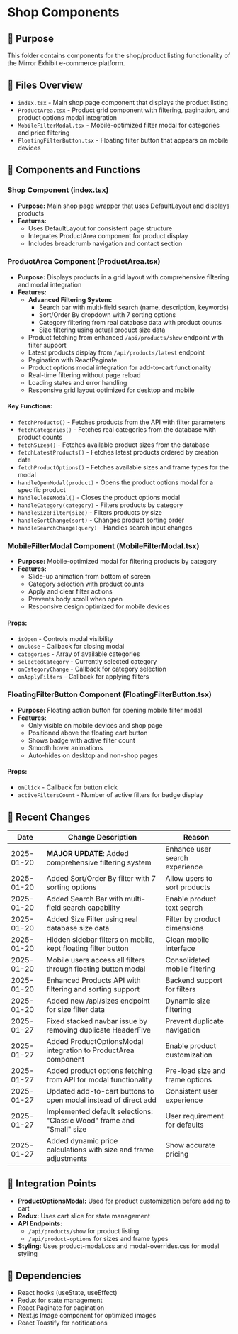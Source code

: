 # Shop Components

## 📌 Purpose
This folder contains components for the shop/product listing functionality of the Mirror Exhibit e-commerce platform.

## 📂 Files Overview
- `index.tsx` - Main shop page component that displays the product listing
- `ProductArea.tsx` - Product grid component with filtering, pagination, and product options modal integration
- `MobileFilterModal.tsx` - Mobile-optimized filter modal for categories and price filtering
- `FloatingFilterButton.tsx` - Floating filter button that appears on mobile devices

## 🧩 Components and Functions

### Shop Component (index.tsx)
- **Purpose:** Main shop page wrapper that uses DefaultLayout and displays products
- **Features:**
  - Uses DefaultLayout for consistent page structure
  - Integrates ProductArea component for product display
  - Includes breadcrumb navigation and contact section

### ProductArea Component (ProductArea.tsx)
- **Purpose:** Displays products in a grid layout with comprehensive filtering and modal integration
- **Features:**
  - **Advanced Filtering System:**
    - Search bar with multi-field search (name, description, keywords)
    - Sort/Order By dropdown with 7 sorting options
    - Category filtering from real database data with product counts
    - Size filtering using actual product size data
  - Product fetching from enhanced `/api/products/show` endpoint with filter support
  - Latest products display from `/api/products/latest` endpoint
  - Pagination with ReactPaginate
  - Product options modal integration for add-to-cart functionality
  - Real-time filtering without page reload
  - Loading states and error handling
  - Responsive grid layout optimized for desktop and mobile

#### Key Functions:
- `fetchProducts()` - Fetches products from the API with filter parameters
- `fetchCategories()` - Fetches real categories from the database with product counts
- `fetchSizes()` - Fetches available product sizes from the database
- `fetchLatestProducts()` - Fetches latest products ordered by creation date
- `fetchProductOptions()` - Fetches available sizes and frame types for the modal
- `handleOpenModal(product)` - Opens the product options modal for a specific product
- `handleCloseModal()` - Closes the product options modal
- `handleCategory(category)` - Filters products by category
- `handleSizeFilter(size)` - Filters products by size
- `handleSortChange(sort)` - Changes product sorting order
- `handleSearchChange(query)` - Handles search input changes

### MobileFilterModal Component (MobileFilterModal.tsx)
- **Purpose:** Mobile-optimized modal for filtering products by category
- **Features:**
  - Slide-up animation from bottom of screen
  - Category selection with product counts
  - Apply and clear filter actions
  - Prevents body scroll when open
  - Responsive design optimized for mobile devices

#### Props:
- `isOpen` - Controls modal visibility
- `onClose` - Callback for closing modal
- `categories` - Array of available categories
- `selectedCategory` - Currently selected category
- `onCategoryChange` - Callback for category selection
- `onApplyFilters` - Callback for applying filters

### FloatingFilterButton Component (FloatingFilterButton.tsx)
- **Purpose:** Floating action button for opening mobile filter modal
- **Features:**
  - Only visible on mobile devices and shop page
  - Positioned above the floating cart button
  - Shows badge with active filter count
  - Smooth hover animations
  - Auto-hides on desktop and non-shop pages

#### Props:
- `onClick` - Callback for button click
- `activeFiltersCount` - Number of active filters for badge display

## 🔄 Recent Changes
| Date       | Change Description                                                 | Reason                         |
|------------|--------------------------------------------------------------------|--------------------------------|
| 2025-01-20 | **MAJOR UPDATE**: Added comprehensive filtering system            | Enhance user search experience |
| 2025-01-20 | Added Sort/Order By filter with 7 sorting options                 | Allow users to sort products   |
| 2025-01-20 | Added Search Bar with multi-field search capability               | Enable product text search     |
| 2025-01-20 | Added Size Filter using real database size data                   | Filter by product dimensions   |
| 2025-01-20 | Hidden sidebar filters on mobile, kept floating filter button     | Clean mobile interface         |
| 2025-01-20 | Mobile users access all filters through floating button modal     | Consolidated mobile filtering  |
| 2025-01-20 | Enhanced Products API with filtering and sorting support          | Backend support for filters    |
| 2025-01-20 | Added new /api/sizes endpoint for size filter data                | Dynamic size filtering         |
| 2025-01-27 | Fixed stacked navbar issue by removing duplicate HeaderFive       | Prevent duplicate navigation   |
| 2025-01-27 | Added ProductOptionsModal integration to ProductArea component    | Enable product customization   |
| 2025-01-27 | Added product options fetching from API for modal functionality   | Pre-load size and frame options|
| 2025-01-27 | Updated add-to-cart buttons to open modal instead of direct add   | Consistent user experience     |
| 2025-01-27 | Implemented default selections: "Classic Wood" frame and "Small" size | User requirement for defaults |
| 2025-01-27 | Added dynamic price calculations with size and frame adjustments  | Show accurate pricing          |

## 🎯 Integration Points
- **ProductOptionsModal:** Used for product customization before adding to cart
- **Redux:** Uses cart slice for state management
- **API Endpoints:**
  - `/api/products/show` for product listing
  - `/api/product-options` for sizes and frame types
- **Styling:** Uses product-modal.css and modal-overrides.css for modal styling

## 🔧 Dependencies
- React hooks (useState, useEffect)
- Redux for state management
- React Paginate for pagination
- Next.js Image component for optimized images
- React Toastify for notifications

